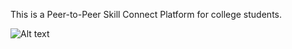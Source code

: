 This is a Peer-to-Peer Skill Connect Platform for college students.



![Alt text](src/assets/dance.jpeg)
